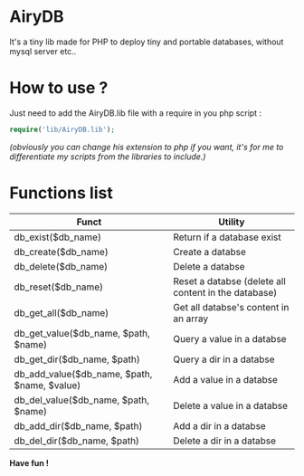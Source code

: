 # AiryDB
It's a tiny lib made for PHP to deploy tiny and portable databases, without mysql server etc..

# How to use ?
Just need to add the AiryDB.lib file with a require in you php script :

```php
require('lib/AiryDB.lib');
```
_(obviously you can change his extension to php if you want, it's for me to differentiate my scripts from the libraries to include.)_

# Functions list

Funct                                       |Utility
--------------------------------------------|------
db_exist($db_name)                          | Return if a database exist
db_create($db_name)                         | Create a databse
db_delete($db_name)                         | Delete a databse
db_reset($db_name)                          | Reset a databse (delete all content in the database)
db_get_all($db_name)                        | Get all databse's content in an array
db_get_value($db_name, $path, $name)        | Query a value in a databse
db_get_dir($db_name, $path)                 | Query a dir in a databse
db_add_value($db_name, $path, $name, $value)| Add a value in a databse
db_del_value($db_name, $path, $name)        | Delete a value in a databse
db_add_dir($db_name, $path)                 | Add a dir in a databse
db_del_dir($db_name, $path)                 | Delete a dir in a databse

__Have fun !__
